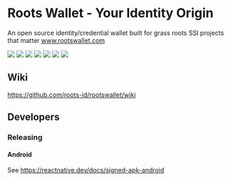 # Roots Wallet - Your Identity Origin
An open source identity/credential wallet built for grass roots SSI projects that matter
www.rootswallet.com

<img src="https://drive.google.com/file/d/1rGwHGweA8RMFyb9LZEtrYx8klopUDJyx/view?usp=sharing?w=1292&h=683">
<img src="https://drive.google.com/file/d/1rJiRwvv5NYiiufkmVGpSarY13269rGz_/view?usp=sharing?w=1292&h=683">
<img src="https://drive.google.com/file/d/1rSWva7bWNOjHS0oN2EPX7ouglJ2M7L8h/view?usp=sharing?w=1292&h=683">
<img src="https://drive.google.com/file/d/1rUf1hEPnjj5lQ4fvzlBr962U2kYFn60R/view?usp=sharing?w=1292&h=683">
<img src="https://drive.google.com/file/d/1rWhHDX48jxkoXZkTd9Cb0NS-EbIIIRl8/view?usp=sharing?w=1292&h=683">
<img src="https://drive.google.com/file/d/1rYgugqjBv_hGHC5fLfloh3apHp31Ryq9/view?usp=sharing?w=1292&h=683">
<img src="https://drive.google.com/file/d/1ra7guNxZSl0voAeXrknVrn41PKP8PqIq/view?usp=sharing?w=1292&h=683">

## Wiki
https://github.com/roots-id/rootswallet/wiki

## Developers
### Releasing
#### Android
See https://reactnative.dev/docs/signed-apk-android
